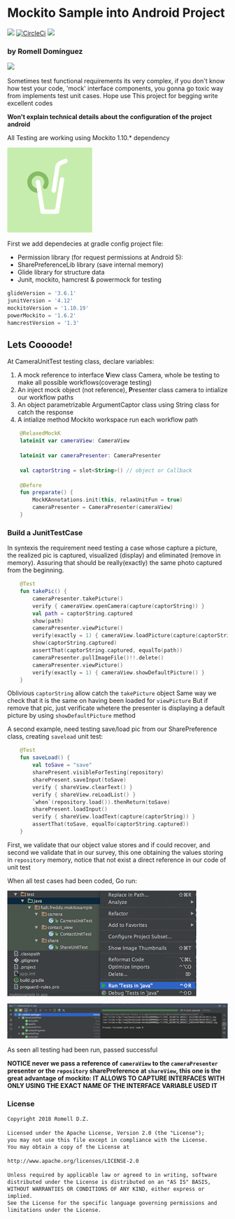 # Mockito Sample into Android Project
[![](https://img.shields.io/badge/language-ES-blue.svg)](./README.es)
[![CircleCi](https://img.shields.io/circleci/project/github/romellfudi/MockitoSample.svg)](https://circleci.com/gh/romellfudi/MockitoSample/tree/master)
[![](https://github.com/romellfudi/MockitoSample/workflows/Android%20CI/badge.svg)](https://github.com/romellfudi/MockitoSample/actions)

### by Romell Domínguez
[![](https://raw.githubusercontent.com/romellfudi/assets/master/favicon.ico)](https://www.romellfudi.com/)

Sometimes test functional requirements its very complex, if you don't know how test your code, 'mock' interface components, you gonna go toxic way from implements test unit cases. Hope use This project for begging write excellent codes

**Won't explain technical details about the configuration of the project android**

All Testing are working using  Mockito 1.10.* dependency

[![center](snapshot/mockito.png)](https://github.com/mockito/mockito)

First we add dependecies at gradle config project file:

- Permission library (for request permissions at Android 5):
- SharePreferenceLib library (save internal memory)
- Glide library for structure data
- Junit, mockito, hamcrest & powermock for testing

```groovy
glideVersion = '3.6.1'
junitVersion = '4.12'
mockitoVersion = '1.10.19'
powerMockito = '1.6.2'
hamcrestVersion = '1.3'
```

## Lets Coooode! 

At CameraUnitTest testing class, declare variables: 
1.  A mock reference to interface **V**iew class Camera, whole be testing to make all possible workflows(coverage testing)
2.  An inject mock object (not reference), **P**resenter class camera to intialize our workflow paths
3.  An object parametrizable ArgumentCaptor class using String class for catch the response 
4.  A intialize method Mockito workspace run each workflow path

```kotlin
    @RelaxedMockK
    lateinit var cameraView: CameraView

    lateinit var cameraPresenter: CameraPresenter

    val captorString = slot<String>() // object or Callback

    @Before
    fun preparate() {
        MockKAnnotations.init(this, relaxUnitFun = true)
        cameraPresenter = CameraPresenter(cameraView)
    }
```

### Build a JunitTestCase
In syntexis the requirement need testing a case whose capture a picture, the realized pic is captured, visualized (display) and eliminated (remove in memory). Assuring that should be really(exactly) the same photo captured from the beginning.

```kotlin
    @Test
    fun takePic() {
        cameraPresenter.takePicture()
        verify { cameraView.openCamera(capture(captorString)) }
        val path = captorString.captured
        show(path)
        cameraPresenter.viewPicture()
        verify(exactly = 1) { cameraView.loadPicture(capture(captorString)) }
        show(captorString.captured)
        assertThat(captorString.captured, equalTo(path))
        cameraPresenter.pullImageFile()!!.delete()
        cameraPresenter.viewPicture()
        verify(exactly = 1) { cameraView.showDefaultPicture() }
    }
```
Oblivious `captorString` allow catch the `takePicture` object
Same way we check that it is the same on having been loaded for `viewPicture`
But if remove that pic, just verificate whetere the presenter is displaying a default picture by using  `showDefaultPicture` method

A second example, need testing save/load pic from  our SharePreference class, creating `saveload` unit test:

```kotlin
    @Test
    fun saveLoad() {
        val toSave = "save"
        sharePresent.visibleForTesting(repository)
        sharePresent.saveInput(toSave)
        verify { shareView.clearText() }
        verify { shareView.reLoadList() }
        `when`(repository.load()).thenReturn(toSave)
        sharePresent.loadInput()
        verify { shareView.loadText(capture(captorString)) }
        assertThat(toSave, equalTo(captorString.captured))
    }
```

First, we validate that our object value stores and if could recover, and second we validate that in our survey, this one obtaining the values storing in `repository` memory, notice that not exist a direct reference in our code of unit test

When all test cases had been coded, Go run:

![center](snapshot/a.png#center)

![center](snapshot/e.png#center) 

As seen all testing had been run, passed successful

**NOTICE never we pass a reference of `cameraView` to the `cameraPresenter` presenter or the  `repository` sharePreference at `shareView`, this one is the great advantage of mockito: IT ALLOWS TO CAPTURE INTERFACES WITH ONLY USING THE EXACT NAME OF THE INTERFACE VARIABLE USED IT**

### License
```
Copyright 2018 Romell D.Z.

Licensed under the Apache License, Version 2.0 (the "License");
you may not use this file except in compliance with the License.
You may obtain a copy of the License at

http://www.apache.org/licenses/LICENSE-2.0

Unless required by applicable law or agreed to in writing, software
distributed under the License is distributed on an "AS IS" BASIS,
WITHOUT WARRANTIES OR CONDITIONS OF ANY KIND, either express or implied.
See the License for the specific language governing permissions and
limitations under the License.
```

<style>
img[src*='#center'] { 
    width:500px;
    display: block;
    margin: auto;
}
</style>